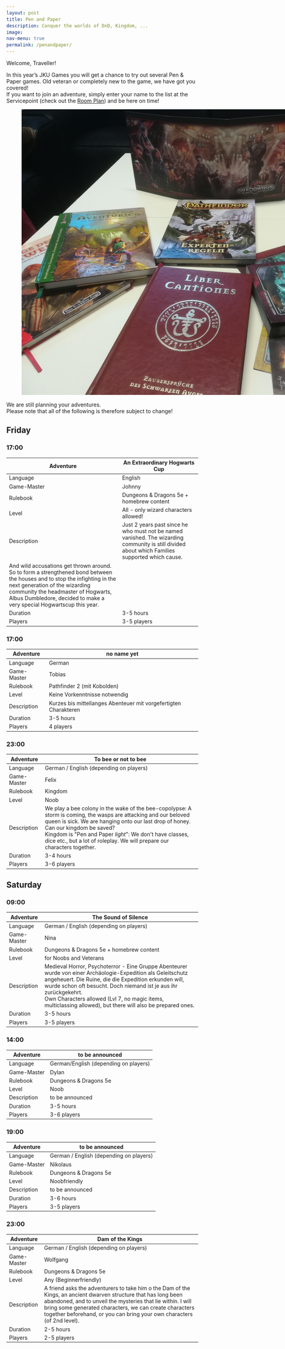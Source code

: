 ```yaml
---
layout: post
title: Pen and Paper
description: Conquer the worlds of DnD, Kingdom, ...
image: 
nav-menu: true
permalink: /penandpaper/
---
```


Welcome, Traveller!

In this year’s JKU Games you will get a chance to try out several Pen & Paper games. Old veteran or completely new to the game, we have got you covered! <br>
If you want to join an adventure, simply enter your name to the list at the Servicepoint (check out the [Room Plan](/./rooms)) and be here on time!

<figure>
   <img src="/assets/images/dice/pen_and_paper.jpg" style="max-width: 1000px;"
      alt="Some of our games offered in the past" />
   <figcaption></figcaption>
</figure>

We are still planning your adventures. <br>
Please note that all of the following is therefore subject to change!

## Friday

### 17:00

| Adventure | An Extraordinary Hogwarts Cup |
|---|---|
| Language |  English |
| Game-Master |  Johnny |
| Rulebook | Dungeons & Dragons 5e + homebrew content  |
| Level | All - only wizard characters allowed!  |
| Description | Just 2 years past since he who must not be named vanished. The wizarding community is still divided about which Families  supported which cause.
And wild accusations get thrown around. So to  form a strengthened bond between the houses and to stop the infighting in the next generation of the wizarding community  the headmaster of Hogwarts, Albus Dumbledore, decided to make a very special Hogwartscup this year.|
| Duration | 3-5 hours |
| Players | 3-5 players |

### 17:00

| Adventure | no name yet |
|---|---|
| Language |  German |
| Game-Master |  Tobias |
| Rulebook | Pathfinder 2 (mit Kobolden) |
| Level | Keine Vorkenntnisse notwendig  |
| Description | Kurzes bis mittellanges Abenteuer mit vorgefertigten Charakteren |
| Duration | 3-5 hours |
| Players | 4 players |

### 23:00

| Adventure |  To bee or not to bee |
|---|---|
| Language |  German / English (depending on players) |
| Game-Master |  Felix |
| Rulebook | Kingdom |
| Level | Noob |
| Description | We play a bee colony in the wake of the bee-copolypse: A storm is coming, the wasps are attacking and our beloved queen is sick. We are hanging onto our last drop of honey. Can our kingdom be saved? <br>Kingdom is "Pen and Paper <i>light</i>": We don't have classes, dice etc., but a lot of roleplay. We will prepare our characters together. |
| Duration | 3-4 hours |
| Players | 3-6 players |

## Saturday
### 09:00

| Adventure |  The Sound of Silence |
|---|---|
| Language |  German / English (depending on players) |
| Game-Master | Nina |
| Rulebook | Dungeons & Dragons 5e + homebrew content |
| Level | for Noobs and Veterans  |
| Description | Medieval Horror, Psychoterror - Eine Gruppe Abenteurer wurde von einer Archäologie-Expedition als Geleitschutz angeheuert. Die Ruine, die die Expedition erkunden will, wurde schon oft besucht. Doch niemand ist je aus ihr zurückgekehrt. <br>Own Characters allowed (Lvl 7, no magic items, multiclassing allowed), but there will also be prepared ones. |
| Duration | 3-5 hours |
| Players | 3-5 players |

### 14:00 

| Adventure |  to be announced |
|---|---|
| Language |  German/English (depending on players) |
| Game-Master | Dylan |
| Rulebook | Dungeons & Dragons 5e |
| Level | Noob |
| Description | to be announced |
| Duration | 3-5 hours |
| Players | 3-6 players |

### 19:00 

| Adventure | to be announced |
|---|---|
| Language |  German / English (depending on players) |
| Game-Master | Nikolaus |
| Rulebook | Dungeons & Dragons 5e |
| Level | Noobfriendly |
| Description | to be announced |
| Duration | 3-6 hours |
| Players | 3-5 players |


### 23:00 

| Adventure | Dam of the Kings |
|---|---|
| Language |  German / English (depending on players) |
| Game-Master | Wolfgang |
| Rulebook | Dungeons & Dragons 5e |
| Level | Any (Beginnerfriendly) |
| Description | A friend asks the adventurers to take him o the Dam of the Kings, an ancient dwarven structure that has long been abandoned, and to unveil the mysteries that lie within. I will bring some generated characters, we can create characters together beforehand, or you can bring your own characters (of 2nd level).|
| Duration | 2-5 hours |
| Players | 2-5 players |

<!-- 
We are still planning your adventures, check back here later. Until then, this is what the descriptions will look like:

| Adventure |  Winter is coming! (PLACEHOLDER) |
|---|---|
| Language |  German |
| Game-Master |  xXGameMaster420Xx |
| Rulebook | Kingdom (No-GM RPG)  |
| Level | Noob-Veteran (Explanation at 17:00, Start at 18:00)  |
| Description | Ihr seid Mitglieder der Wache, die das Königreich vor eiskalten Eindringlingen schützt… […] |
| Players | 4-9 players |


| Adventure |  Super-Umbridge! (PLACEHOLDER) |
|---|---|
| Language |  German |
| Game-Master |  HDMasterGamer360NoScopeLP |
| Rulebook | DnD 5  |
| Level | Veteran  |
| Description | Ist es ein Vogel? Ist es ein Flugzeug? Nein, es ist Dolores, und sie ist richtig sauer: Lorem ipsum sit dolores umbridge wäre eigentlich echt ein lustiges Thema für ein DnD im Prinzip könnte man es so aufziehen dass man eine Zentauren-Herde spielt die sie im Wald trifft und dann ist sie plötzlich ein Drache und... |
| Players | 4-9 players |

-->

